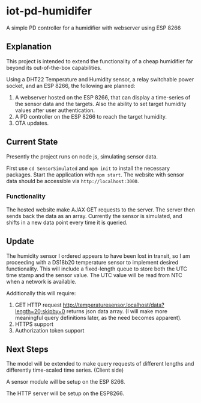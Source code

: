 # iot-pd-humidifer
A simple PD controller for a humidifier with webserver using ESP 8266

## Explanation
This project is intended to extend the functionality of a cheap humidifier far beyond its out-of-the-box capabilities.

Using a DHT22 Temperature and Humidity sensor, a relay switchable power socket, and an ESP 8266, the following are planned:

1. A webserver hosted on the ESP 8266, that can display a time-series of the sensor data and the targets. Also the ability to set target humidity values after user authentication.
2. A PD controller on the ESP 8266 to reach the target humidity.
3. OTA updates.

## Current State
Presently the project runs on node js, simulating sensor data.

First use `cd SensorSimulated` and `npm init` to install the necessary packages. Start the application with `npm start`. The website with sensor data should be accessible via `http://localhost:3000`.

### Functionality
The hosted website make AJAX GET requests to the server. The server then sends back the data as an array. Currently the sensor is simulated, and shifts in a new data point every time it is queried.

## Update
The humidity sensor I ordered appears to have been lost in transit, so I am proceeding with a DS18b20 temperature sensor to implement desired functionality. This will include a fixed-length queue to store both the UTC time stamp and the sensor value. The UTC value will be read from NTC when a network is available.

Additionally this will require:
1. GET HTTP request http://temperaturesensor.localhost/data?length=20;skipby=0 returns json data array. (I will make more meaningful query definitions later, as the need becomes apparent).
2. HTTPS support
3. Authorization token support

## Next Steps
The model will be extended to make query requests of different lengths and differently time-scaled time series. (Client side)

A sensor module will be setup on the ESP 8266.

The HTTP server will be setup on the ESP8266.


